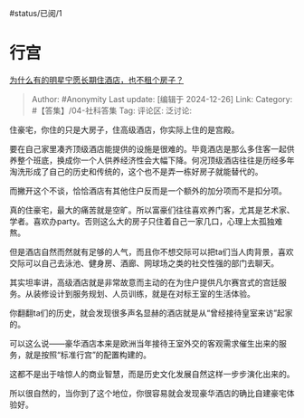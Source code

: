#status/已阅/1 

# 行宫
[为什么有的明星宁愿长期住酒店，也不租个房子？](https://www.zhihu.com/question/442085261/answer/64505240245)

> Author: #Anonymity
> Last update: [编辑于 2024-12-26]
> Link:
> Category: #【答集】/04-社科答集 
> Tag: 
> 评论区:
> 泛讨论:

住豪宅，你住的只是大房子，住高级酒店，你实际上住的是宫殿。

要在自己家里凑齐顶级酒店能提供的设施是很难的。毕竟酒店是那么多住客一起供养整个班底，换成你一个人供养经济性会大幅下降。何况顶级酒店往往是历经多年淘洗形成了自己的历史和传统的，这个也不是弄一栋好房子就能替代的。

而撇开这个不谈，恰恰酒店有其他住户反而是一个额外的加分项而不是扣分项。

真的住豪宅，最大的痛苦就是空旷。所以富豪们往往喜欢养门客，尤其是艺术家、学者。喜欢办party。否则这么大的房子只住着自己一家几口，心理上太孤独难熬。

但是酒店自然而然就有足够的人气，而且你不想交际可以把ta们当人肉背景，喜欢交际可以自己去泳池、健身房、酒廊、网球场之类的社交性强的部门去聊天。

其实坦率讲，高级酒店就是非常故意而主动的在为住户提供凡尔赛宫式的宫廷服务。从装修设计到服务规划、人员训练，就是在对标王室的生活体验。

你翻翻ta们的历史，就会发现很多声名显赫的酒店就是从“曾经接待皇室来访”起家的。

可以这么说——豪华酒店本来是欧洲当年接待王室外交的客观需求催生出来的服务，就是按照“标准行宫”的配置构建的。

这都不是出于啥惊人的商业智慧，而是历史文化发展自然这样一步步演化出来的。

所以很自然的，当你到了这个地位，你很容易就会发现豪华酒店的确比自建豪宅体验好。